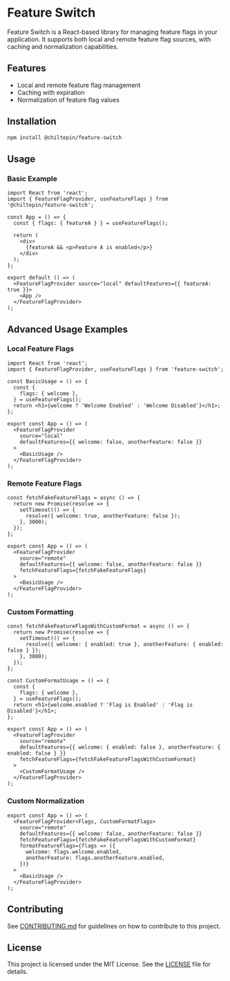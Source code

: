 # Feature Switch

Feature Switch is a React-based library for managing feature flags in your application. It supports both local and remote feature flag sources, with caching and normalization capabilities.

## Features
- Local and remote feature flag management
- Caching with expiration
- Normalization of feature flag values

## Installation

```bash
npm install @chiltepin/feature-switch
```

## Usage

### Basic Example

```tsx
import React from 'react';
import { FeatureFlagProvider, useFeatureFlags } from '@chiltepin/feature-switch';

const App = () => {
  const { flags: { featureA } } = useFeatureFlags();

  return (
    <div>
      {featureA && <p>Feature A is enabled</p>}
    </div>
  );
};

export default () => (
  <FeatureFlagProvider source="local" defaultFeatures={{ featureA: true }}>
    <App />
  </FeatureFlagProvider>
);
```

## Advanced Usage Examples

### Local Feature Flags

```tsx
import React from 'react';
import { FeatureFlagProvider, useFeatureFlags } from 'feature-switch';

const BasicUsage = () => {
  const {
    flags: { welcome },
  } = useFeatureFlags();
  return <h1>{welcome ? 'Welcome Enabled' : 'Welcome Disabled'}</h1>;
};

export const App = () => (
  <FeatureFlagProvider
    source="local"
    defaultFeatures={{ welcome: false, anotherFeature: false }}
  >
    <BasicUsage />
  </FeatureFlagProvider>
);
```

### Remote Feature Flags

```tsx
const fetchFakeFeatureFlags = async () => {
  return new Promise(resolve => {
    setTimeout(() => {
      resolve({ welcome: true, anotherFeature: false });
    }, 3000);
  });
};

export const App = () => (
  <FeatureFlagProvider
    source="remote"
    defaultFeatures={{ welcome: false, anotherFeature: false }}
    fetchFeatureFlags={fetchFakeFeatureFlags}
  >
    <BasicUsage />
  </FeatureFlagProvider>
);
```

### Custom Formatting

```tsx
const fetchFakeFeatureFlagsWithCustomFormat = async () => {
  return new Promise(resolve => {
    setTimeout(() => {
      resolve({ welcome: { enabled: true }, anotherFeature: { enabled: false } });
    }, 3000);
  });
};

const CustomFormatUsage = () => {
  const {
    flags: { welcome },
  } = useFeatureFlags();
  return <h1>{welcome.enabled ? 'Flag is Enabled' : 'Flag is Disabled'}</h1>;
};

export const App = () => (
  <FeatureFlagProvider
    source="remote"
    defaultFeatures={{ welcome: { enabled: false }, anotherFeature: { enabled: false } }}
    fetchFeatureFlags={fetchFakeFeatureFlagsWithCustomFormat}
  >
    <CustomFormatUsage />
  </FeatureFlagProvider>
);
```

### Custom Normalization

```tsx
export const App = () => (
  <FeatureFlagProvider<Flags, CustomFormatFlags>
    source="remote"
    defaultFeatures={{ welcome: false, anotherFeature: false }}
    fetchFeatureFlags={fetchFakeFeatureFlagsWithCustomFormat}
    formatFeatureFlags={flags => ({
      welcome: flags.welcome.enabled,
      anotherFeature: flags.anotherFeature.enabled,
    })}
  >
    <BasicUsage />
  </FeatureFlagProvider>
);
```

## Contributing

See [CONTRIBUTING.md](CONTRIBUTING.md) for guidelines on how to contribute to this project.

## License

This project is licensed under the MIT License. See the [LICENSE](LICENSE) file for details.